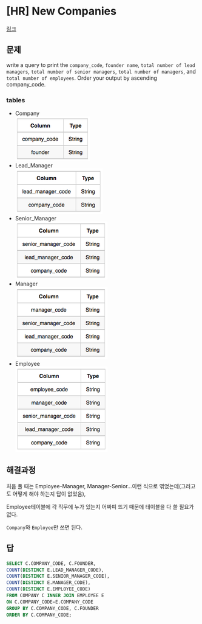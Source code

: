 # [HR] New Companies
[링크](https://www.hackerrank.com/challenges/the-company/problem?isFullScreen=true)

## 문제
 write a query to print the `company_code`, `founder name`, `total number of lead managers`, `total number of senior managers`, `total number of managers`, and `total number of employees`. Order your output by ascending company_code.

### tables
 - Company </br>
  ![alt text](../resources/sql/nc.png)
 - Lead_Manager </br>
  ![alt text](../resources/sql/nc-1.png)
 - Senior_Manager </br>
  ![alt text](../resources/sql/nc-2.png)
 - Manager </br>
  ![alt text](../resources/sql/nc-3.png)
 - Employee </br>
  ![alt text](../resources/sql/nc-4.png)

## 해결과정
처음 풀 때는 Employee-Manager, Manager-Senior...이런 식으로 엮었는데(그러고도 어떻게 해야 하는지 답이 없었음), 

Employee테이블에 각 직무에 누가 있는지 어짜피 뜨기 때문에 테이블을 다 쓸 필요가 없다.


`Company`와 `Employee`만 쓰면 된다.



## 답
```sql
SELECT C.COMPANY_CODE, C.FOUNDER,
COUNT(DISTINCT E.LEAD_MANAGER_CODE),
COUNT(DISTINCT E.SENIOR_MANAGER_CODE),
COUNT(DISTINCT E.MANAGER_CODE),
COUNT(DISTINCT E.EMPLOYEE_CODE)
FROM COMPANY C INNER JOIN EMPLOYEE E
ON C.COMPANY_CODE=E.COMPANY_CODE
GROUP BY C.COMPANY_CODE, C.FOUNDER
ORDER BY C.COMPANY_CODE;
```
